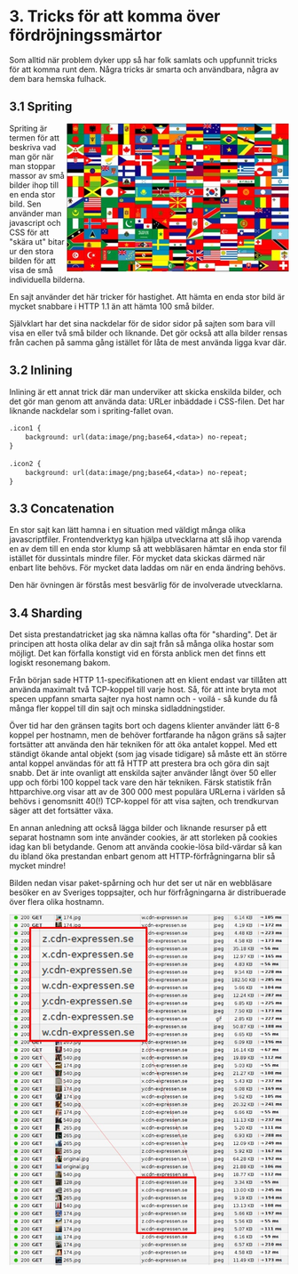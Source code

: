 # 3. Tricks för att komma över fördröjningssmärtor

Som alltid när problem dyker upp så har folk samlats och uppfunnit tricks för att komma runt dem.
Några tricks är smarta och användbara, några av dem bara hemska fulhack.

## 3.1 Spriting
<img style="float: right;" src="https://raw.githubusercontent.com/bagder/http2-explained/master/images/spriting.jpg" />

Spriting är termen för att beskriva vad man gör när man stoppar massor av små
bilder ihop till en enda stor bild. Sen använder man javascript och CSS för
att "skära ut" bitar ur den stora bilden för att visa de små individuella
bilderna.

En sajt använder det här tricker för hastighet. Att hämta en enda stor bild är
mycket snabbare i HTTP 1.1 än att hämta 100 små bilder.

Självklart har det sina nackdelar för de sidor sidor på sajten som bara vill
visa en eller två små bilder och liknande. Det gör också att alla bilder
rensas från cachen på samma gång istället för låta de mest använda ligga kvar
där.

## 3.2 Inlining

Inlining är ett annat trick där man underviker att skicka enskilda bilder, och det
gör man genom att använda data: URLer inbäddade i CSS-filen. Det har liknande
nackdelar som i spriting-fallet ovan.

    .icon1 {
        background: url(data:image/png;base64,<data>) no-repeat;
    }

    .icon2 {
        background: url(data:image/png;base64,<data>) no-repeat;
    }

## 3.3 Concatenation

En stor sajt kan lätt hamna i en situation med väldigt många olika
javascriptfiler. Frontendverktyg kan hjälpa utvecklarna att slå ihop varenda
en av dem till en enda stor klump så att webbläsaren hämtar en enda stor fil
istället för dussintals mindre filer. För mycket data skickas därmed när
enbart lite behövs. För mycket data laddas om när en enda ändring behövs.

Den här övningen är förstås mest besvärlig för de involverade utvecklarna.

## 3.4 Sharding

Det sista prestandatricket jag ska nämna kallas ofta för "sharding". Det är
principen att hosta olika delar av din sajt från så många olika hostar som
möjligt. Det kan förfalla konstigt vid en första anblick men det finns ett
logiskt resonemang bakom.

Från början sade HTTP 1.1-specifikationen att en klient endast var tillåten
att använda maximalt två TCP-koppel till varje host. Så, för att inte bryta
mot specen uppfann smarta sajter nya host namn och - voilá - så kunde du få
många fler koppel till din sajt och minska sidladdningstider.

Över tid har den gränsen tagits bort och dagens klienter använder lätt 6-8
koppel per hostnamn, men de behöver fortfarande ha någon gräns så sajter
fortsätter att använda den här tekniken för att öka antalet koppel. Med ett
ständigt ökande antal objekt (som jag visade tidigare) så måste ett än större
antal koppel användas för att få HTTP att prestera bra och göra din sajt
snabb. Det är inte ovanligt att enskilda sajter använder långt över 50 eller
upp och förbi 100 koppel tack vare den här tekniken. Färsk statistik från
httparchive.org visar att av de 300 000 mest populära URLerna i världen så
behövs i genomsnitt 40(!) TCP-koppel för att visa sajten, och trendkurvan
säger att det fortsätter växa.

En annan anledning att också lägga bilder och liknande resurser på ett separat
hostnamn som inte använder cookies, är att storleken på cookies idag kan bli
betydande. Genom att använda cookie-lösa bild-värdar så kan du ibland öka
prestandan enbart genom att HTTP-förfrågningarna blir så mycket mindre!

Bilden nedan visar paket-spårning och hur det ser ut när en webbläsare besöker
en av Sveriges toppsajter, och hur förfrågningarna är distribuerade över flera
olika hostnamn.

![image sharding at expressen.se](https://raw.githubusercontent.com/bagder/http2-explained/master/images/expressen-sharding.jpg)
